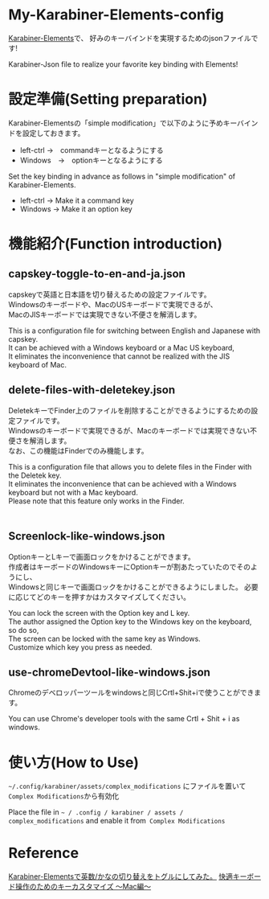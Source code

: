 # My-Karabiner-Elements-config

[Karabiner-Elements](https://karabiner-elements.pqrs.org/)で、
好みのキーバインドを実現するためのjsonファイルです!　　

Karabiner-Json file to realize your favorite key binding with Elements!

# 設定準備(Setting preparation)
Karabiner-Elementsの「simple modification」で以下のように予めキーバインドを設定しておきます。

* left-ctrl →　commandキーとなるようにする
* Windows　→　optionキーとなるようにする


Set the key binding in advance as follows in "simple modification" of Karabiner-Elements.

* left-ctrl → Make it a command key
* Windows → Make it an option key

# 機能紹介(Function introduction)

## capskey-toggle-to-en-and-ja.json

capskeyで英語と日本語を切り替えるための設定ファイルです。  
Windowsのキーボードや、MacのUSキーボードで実現できるが、   
MacのJISキーボードでは実現できない不便さを解消します。  

This is a configuration file for switching between English and Japanese with capskey.  
It can be achieved with a Windows keyboard or a Mac US keyboard,  
It eliminates the inconvenience that cannot be realized with the JIS keyboard of Mac.  

## delete-files-with-deletekey.json

DeletekキーでFinder上のファイルを削除することができるようにするための設定ファイルです。  
Windowsのキーボードで実現できるが、Macのキーボードでは実現できない不便さを解消します。  
なお、この機能はFinderでのみ機能します。  

This is a configuration file that allows you to delete files in the Finder with the Deletek key.  
It eliminates the inconvenience that can be achieved with a Windows keyboard but not with a Mac keyboard.  
Please note that this feature only works in the Finder.  
　
## Screenlock-like-windows.json

OptionキーとLキーで画面ロックをかけることができます。  
作成者はキーボードのWindowsキーにOptionキーが割あたっていたのでそのようにし、  
Windowsと同じキーで画面ロックをかけることができるようにしました。
必要に応じてどのキーを押すかはカスタマイズしてください。  

You can lock the screen with the Option key and L key.  
The author assigned the Option key to the Windows key on the keyboard, so do so,  
The screen can be locked with the same key as Windows.  
Customize which key you press as needed.  


## use-chromeDevtool-like-windows.json

Chromeのデベロッパーツールをwindowsと同じCrtl+Shit+iで使うことができます。  

You can use Chrome's developer tools with the same Crtl + Shit + i as windows.

# 使い方(How to Use)

`~/.config/karabiner/assets/complex_modifications` にファイルを置いて`Complex Modifications`から有効化


Place the file in `~ / .config / karabiner / assets / complex_modifications` and enable it from` Complex Modifications`

# Reference
[Karabiner-Elementsで英数/かなの切り替えをトグルにしてみた。](https://yamaimo.hatenablog.jp/entry/2018/01/14/200000)
[快適キーボード操作のためのキーカスタマイズ ～Mac編～](https://knowledge.sakura.ad.jp/23355/)
